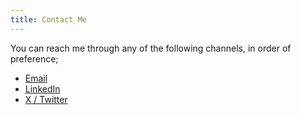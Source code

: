 ```yaml
---
title: Contact Me
---
```


You can reach me through any of the following channels, in order of preference;

- [Email](mailto:amandeepsp@gmail.com)
- [LinkedIn](https://linkedin.com/in/amandeepsp)
- [X / Twitter](https://x.com/theamndeepsingh)
